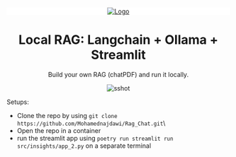 <!-- Improved compatibility of back to top link: See: https://github.com/othneildrew/Best-README-Template/pull/73 -->
<a name="readme-top"></a>

<br />
<div align="center">
  <a href="https://github.com/Isa1asN/local-rag">
    <div style="background-color: white;">
      <img src="images/logoimg.png" alt="Logo">
    </div>
  </a>

<h1 align="center">Local RAG: Langchain + Ollama + Streamlit </h1>

  <p align="center">
    Build your own RAG (chatPDF) and run it locally.
  </p>
  <img src="https://github.com/Isa1asN/local-rag/blob/master/images/screenshot.png?raw=true" alt="sshot">

</div>

Setups:
- Clone the repo by using  `git clone https://github.com/Mohamednajdawi/Rag_Chat.git`\
- Open the repo in a container 
- run the streamlit app using `poetry run streamlit run src/insights/app_2.py` on a separate terminal
